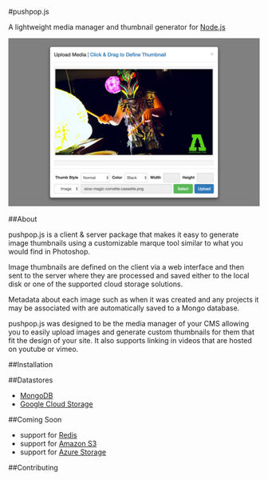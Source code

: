 #pushpop.js

A lightweight media manager and thumbnail generator for [Node.js](https://nodejs.org)

![pushpop-modal](./readme.img/pushpop-modal.png?raw=true)

##About

pushpop.js is a client & server package that makes it easy to generate image thumbnails using a customizable marque tool similar to what you would find in Photoshop.

Image thumbnails are defined on the client via a web interface and then sent to the server where they are processed and saved either to the local disk or one of the supported cloud storage solutions.

Metadata about each image such as when it was created and any projects it may be associated with are automatically saved to a Mongo database.

pushpop.js was designed to be the media manager of your CMS allowing you to easily upload images and generate custom thumbnails for them that fit the design of your site. It also supports linking in videos that are hosted on youtube or vimeo.

##Installation


##Datastores

* [MongoDB](https://www.mongodb.org/)
* [Google Cloud Storage](cloud.google.com/storage)

##Coming Soon

* support for [Redis](http://redis.io/)
* support for [Amazon S3](http://aws.amazon.com/s3/)
* support for [Azure Storage](https://azure.microsoft.com/en-us/services/storage/)  

##Contributing
